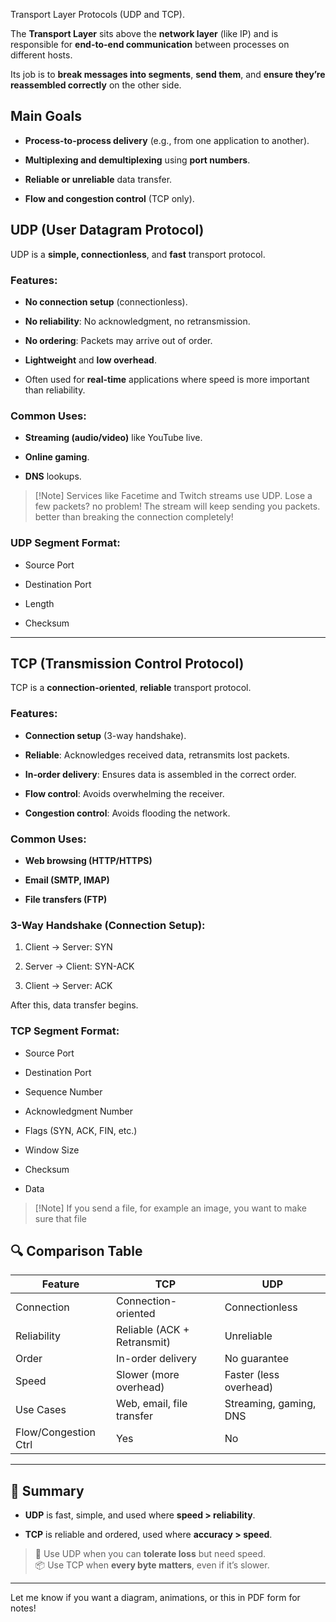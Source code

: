 Transport Layer Protocols (UDP and TCP).




The **Transport Layer** sits above the **network layer** (like IP) and is responsible for **end-to-end communication** between processes on different hosts.

Its job is to **break messages into segments**, **send them**, and **ensure they’re reassembled correctly** on the other side.


## Main Goals
- **Process-to-process delivery** (e.g., from one application to another).
    
- **Multiplexing and demultiplexing** using **port numbers**.
    
- **Reliable or unreliable** data transfer.
    
- **Flow and congestion control** (TCP only).
    


## UDP (User Datagram Protocol)

UDP is a **simple, connectionless**, and **fast** transport protocol.

### Features:

- **No connection setup** (connectionless).
    
- **No reliability**: No acknowledgment, no retransmission.
    
- **No ordering**: Packets may arrive out of order.
    
- **Lightweight** and **low overhead**.
    
- Often used for **real-time** applications where speed is more important than reliability.
    

### Common Uses:

- **Streaming (audio/video)** like YouTube live.
    
- **Online gaming**.
    
- **DNS** lookups.

> [!Note] Services like Facetime and Twitch streams use UDP. Lose a few packets? no problem! The stream will keep sending you packets. 
> better than breaking the connection completely!

### UDP Segment Format:

- Source Port
    
- Destination Port
    
- Length
    
- Checksum
    

---

## TCP (Transmission Control Protocol)

TCP is a **connection-oriented**, **reliable** transport protocol.

### Features:

- **Connection setup** (3-way handshake).
    
- **Reliable**: Acknowledges received data, retransmits lost packets.
    
- **In-order delivery**: Ensures data is assembled in the correct order.
    
- **Flow control**: Avoids overwhelming the receiver.
    
- **Congestion control**: Avoids flooding the network.
    

### Common Uses:

- **Web browsing (HTTP/HTTPS)**
    
- **Email (SMTP, IMAP)**
    
- **File transfers (FTP)**
    

### 3-Way Handshake (Connection Setup):

1. Client → Server: SYN
    
2. Server → Client: SYN-ACK
    
3. Client → Server: ACK
    

After this, data transfer begins.

### TCP Segment Format:

- Source Port
    
- Destination Port
    
- Sequence Number
    
- Acknowledgment Number
    
- Flags (SYN, ACK, FIN, etc.)
    
- Window Size
    
- Checksum
    
- Data
    


> [!Note] If you send a file, for example an image, you want to make sure that file 

## 🔍 Comparison Table

|Feature|TCP|UDP|
|---|---|---|
|Connection|Connection-oriented|Connectionless|
|Reliability|Reliable (ACK + Retransmit)|Unreliable|
|Order|In-order delivery|No guarantee|
|Speed|Slower (more overhead)|Faster (less overhead)|
|Use Cases|Web, email, file transfer|Streaming, gaming, DNS|
|Flow/Congestion Ctrl|Yes|No|

---

## 🧠 Summary

- **UDP** is fast, simple, and used where **speed > reliability**.
    
- **TCP** is reliable and ordered, used where **accuracy > speed**.
    

> 🎯 Use UDP when you can **tolerate loss** but need speed.  
> 📦 Use TCP when **every byte matters**, even if it’s slower.

---

Let me know if you want a diagram, animations, or this in PDF form for notes!